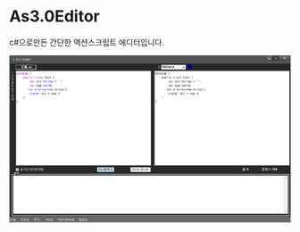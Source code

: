 # As3.0Editor
c#으로만든 간단한 액션스크립트 에디터입니다.

 ![Alt text](https://github.com/FrozenInclude/As3.0Editor/blob/master/인클이다라.png)
